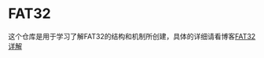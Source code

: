 # FAT32
这个仓库是用于学习了解FAT32的结构和机制所创建，具体的详细请看博客[FAT32详解](https://blog.csdn.net/boilling/article/details/141329641?spm=1001.2014.3001.5501)
